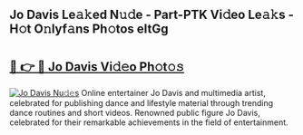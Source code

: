 ## Jo Davis Le𝚊𝚔ed N𝚞𝚍e - Part-PTK Vi𝚍eo Le𝚊𝚔s - H𝚘t O𝚗lyf𝚊ns Ph𝚘tos eItGg

# <h2><a href="http://hf15lf4.feru.top/?c=Jo+Davis">🔗 👉 🔴 Jo Davis Vi𝚍𝚎o Ph𝚘t𝚘𝚜</a></h2>

[![Jo Davis Nu𝚍𝚎s](https://i.imgur.com/0TWrTi3.gif)](http://hf15lf4.feru.top/?c=Jo+Davis)
Online entertainer Jo Davis and multimedia artist, celebrated for publishing dance and lifestyle material through trending dance routines and short videos. Renowned public figure Jo Davis, celebrated for their remarkable achievements in the field of entertainment. 
